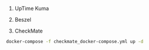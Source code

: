 1. UpTime Kuma
2. Beszel


4. CheckMate

```sh
docker-compose -f checkmate_docker-compose.yml up -d
```